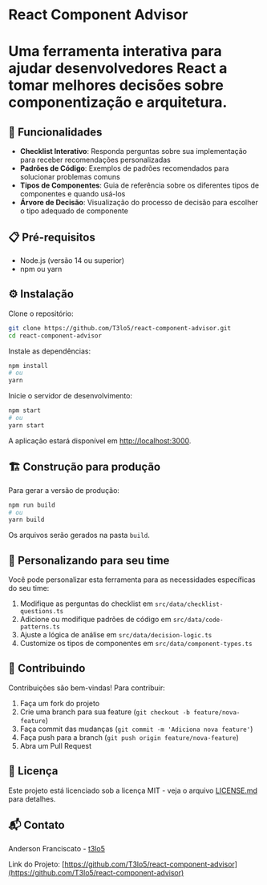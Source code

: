 # React Component Advisor

Uma ferramenta interativa para ajudar desenvolvedores React a tomar melhores decisões sobre componentização e arquitetura.
=====================================

## 🚀 Funcionalidades

- **Checklist Interativo**: Responda perguntas sobre sua implementação para receber recomendações personalizadas
- **Padrões de Código**: Exemplos de padrões recomendados para solucionar problemas comuns
- **Tipos de Componentes**: Guia de referência sobre os diferentes tipos de componentes e quando usá-los
- **Árvore de Decisão**: Visualização do processo de decisão para escolher o tipo adequado de componente

## 📋 Pré-requisitos

- Node.js (versão 14 ou superior)
- npm ou yarn

## ⚙️ Instalação

Clone o repositório:

```bash
git clone https://github.com/T3lo5/react-component-advisor.git
cd react-component-advisor
```

Instale as dependências:

```bash
npm install
# ou
yarn
```

Inicie o servidor de desenvolvimento:

```bash
npm start
# ou
yarn start
```

A aplicação estará disponível em [http://localhost:3000](http://localhost:3000).

## 🏗️ Construção para produção

Para gerar a versão de produção:

```bash
npm run build
# ou
yarn build
```

Os arquivos serão gerados na pasta `build`.

## 🧩 Personalizando para seu time

Você pode personalizar esta ferramenta para as necessidades específicas do seu time:

1. Modifique as perguntas do checklist em `src/data/checklist-questions.ts`
2. Adicione ou modifique padrões de código em `src/data/code-patterns.ts`
3. Ajuste a lógica de análise em `src/data/decision-logic.ts`
4. Customize os tipos de componentes em `src/data/component-types.ts`

## 🤝 Contribuindo

Contribuições são bem-vindas! Para contribuir:

1. Faça um fork do projeto
2. Crie uma branch para sua feature (`git checkout -b feature/nova-feature`)
3. Faça commit das mudanças (`git commit -m 'Adiciona nova feature'`)
4. Faça push para a branch (`git push origin feature/nova-feature`)
5. Abra um Pull Request

## 📄 Licença

Este projeto está licenciado sob a licença MIT - veja o arquivo [LICENSE.md](LICENSE.md) para detalhes.

## 📬 Contato

Anderson Franciscato - [t3lo5](https://github.com/T3lo5)

Link do Projeto: [https://github.com/T3lo5/react-component-advisor](https://github.com/T3lo5/react-component-advisor)